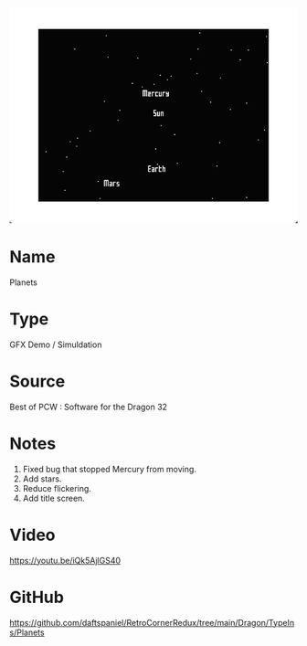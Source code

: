 ![Planets](screenshot.png)

# Name
Planets

# Type
GFX Demo / Simuldation

# Source
Best of PCW : Software for the Dragon 32

# Notes

1. Fixed bug that stopped Mercury from moving.
2. Add stars.
3. Reduce flickering.
4. Add title screen.

# Video
https://youtu.be/iQk5AjlGS40

# GitHub
https://github.com/daftspaniel/RetroCornerRedux/tree/main/Dragon/TypeIns/Planets